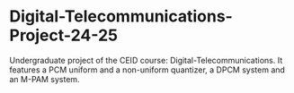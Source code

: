 # Digital-Telecommunications-Project-24-25
Undergraduate project of the CEID course: Digital-Telecommunications. It features a PCM uniform and a non-uniform quantizer, a DPCM system and an M-PAM system. 
